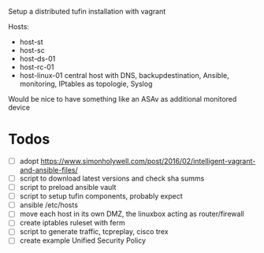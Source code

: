 Setup a distributed tufin installation with vagrant

Hosts:
- host-st
- host-sc
- host-ds-01
- host-rc-01
- host-linux-01
  central host with DNS, backupdestination, Ansible, monitoring, IPtables as topologie, Syslog
  

Would be nice to have something like an ASAv as additional monitored device


# Todos
- [ ] adopt https://www.simonholywell.com/post/2016/02/intelligent-vagrant-and-ansible-files/
- [ ] script to download latest versions and check sha summs
- [ ] script to preload ansible vault
- [ ] script to setup tufin components, probably expect
- [ ] ansible /etc/hosts
- [ ] move each host in its own DMZ, the linuxbox acting as router/firewall
- [ ] create iptables ruleset with ferm
- [ ] script to generate traffic, tcpreplay, cisco trex
- [ ] create example Unified Security Policy
